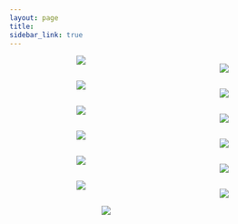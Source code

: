 ```yaml
---
layout: page
title: 
sidebar_link: true
---
```


<div style="display: flex; flex-wrap: wrap; justify-content: space-evenly;" >
<!--- # Understanding Islam -->
<a target="_blank"  href="https://www.amazon.com/gp/product/1590080211/ref=as_li_tl?ie=UTF8&camp=1789&creative=9325&creativeASIN=1590080211&linkCode=as2&tag=dirksjd-20&linkId=3a8e8eeb52b5fa22aa80973a9bfdef9a"><img border="0" src="//ws-na.amazon-adsystem.com/widgets/q?_encoding=UTF8&MarketPlace=US&ASIN=1590080211&ServiceVersion=20070822&ID=AsinImage&WS=1&Format=_SL250_&tag=dirksjd-20" ></a><img src="//ir-na.amazon-adsystem.com/e/ir?t=dirksjd-20&l=am2&o=1&a=1590080211" width="1" height="1" border="0" alt="" style="border:none !important; margin:0px !important;" />

<!--- # The Abrahamic Faiths: Judaism, Christianity, and Islam: Similarities & Contrasts -->
<a target="_blank"  href="https://www.amazon.com/gp/product/B01FGOGCVA/ref=as_li_tl?ie=UTF8&camp=1789&creative=9325&creativeASIN=B01FGOGCVA&linkCode=as2&tag=dirksjd-20&linkId=1e0db7a4cc9cb167ec83e6f80d81d46f"><img border="0" src="//ws-na.amazon-adsystem.com/widgets/q?_encoding=UTF8&MarketPlace=US&ASIN=B01FGOGCVA&ServiceVersion=20070822&ID=AsinImage&WS=1&Format=_SL250_&tag=dirksjd-20" ></a><img src="//ir-na.amazon-adsystem.com/e/ir?t=dirksjd-20&l=am2&o=1&a=B01FGOGCVA" width="1" height="1" border="0" alt="" style="border:none !important; margin:0px !important;" />
</div>

<div style="display: flex; flex-wrap: wrap; justify-content: space-evenly;" >
<!--- # The cross and the creseent -->
<a target="_blank"  href="https://www.amazon.com/gp/product/1590080025/ref=as_li_tl?ie=UTF8&camp=1789&creative=9325&creativeASIN=1590080025&linkCode=as2&tag=dirksjd-20&linkId=1c68ae0e0a4fb4b3339a1be67057c2c8"><img border="0" src="//ws-na.amazon-adsystem.com/widgets/q?_encoding=UTF8&MarketPlace=US&ASIN=1590080025&ServiceVersion=20070822&ID=AsinImage&WS=1&Format=_SL250_&tag=dirksjd-20" ></a><img src="//ir-na.amazon-adsystem.com/e/ir?t=dirksjd-20&l=am2&o=1&a=1590080025" width="1" height="1" border="0" alt="" style="border:none !important; margin:0px !important;" />

<!--- # What you werent taught in sunday school -->
<a target="_blank"  href="https://www.amazon.com/gp/product/1590080696/ref=as_li_tl?ie=UTF8&camp=1789&creative=9325&creativeASIN=1590080696&linkCode=as2&tag=dirksjd-20&linkId=f4d83daeb9fdbad0446417c02a58c72e"><img border="0" src="//ws-na.amazon-adsystem.com/widgets/q?_encoding=UTF8&MarketPlace=US&ASIN=1590080696&ServiceVersion=20070822&ID=AsinImage&WS=1&Format=_SL250_&tag=dirksjd-20" ></a><img src="//ir-na.amazon-adsystem.com/e/ir?t=dirksjd-20&l=am2&o=1&a=1590080696" width="1" height="1" border="0" alt="" style="border:none !important; margin:0px !important;" />
</div>

<div style="display: flex; flex-wrap: wrap; justify-content: space-evenly;" >
<!--- # Muslims in American History -->
<a target="_blank"  href="https://www.amazon.com/gp/product/1590080440/ref=as_li_tl?ie=UTF8&camp=1789&creative=9325&creativeASIN=1590080440&linkCode=as2&tag=dirksjd-20&linkId=a610e6df6b4bf99e2a495421ed2786ab"><img border="0" src="//ws-na.amazon-adsystem.com/widgets/q?_encoding=UTF8&MarketPlace=US&ASIN=1590080440&ServiceVersion=20070822&ID=AsinImage&WS=1&Format=_SL250_&tag=dirksjd-20" ></a><img src="//ir-na.amazon-adsystem.com/e/ir?t=dirksjd-20&l=am2&o=1&a=1590080440" width="1" height="1" border="0" alt="" style="border:none !important; margin:0px !important;" />

<!--- # Race Relations -->
<a target="_blank"  href="https://www.amazon.com/gp/product/B01B6SJ4GK/ref=as_li_tl?ie=UTF8&camp=1789&creative=9325&creativeASIN=B01B6SJ4GK&linkCode=as2&tag=dirksjd-20&linkId=5def15d59fe1b1caa6d8de812fe340f2"><img border="0" src="//ws-na.amazon-adsystem.com/widgets/q?_encoding=UTF8&MarketPlace=US&ASIN=B01B6SJ4GK&ServiceVersion=20070822&ID=AsinImage&WS=1&Format=_SL250_&tag=dirksjd-20" ></a><img src="//ir-na.amazon-adsystem.com/e/ir?t=dirksjd-20&l=am2&o=1&a=B01B6SJ4GK" width="1" height="1" border="0" alt="" style="border:none !important; margin:0px !important;" />
</div>

<div style="display: flex; flex-wrap: wrap; justify-content: space-evenly;" >
<!--- # The peace makers trguggle -->
<a target="_blank"  href="https://www.amazon.com/gp/product/B008LZRU5Y/ref=as_li_tl?ie=UTF8&camp=1789&creative=9325&creativeASIN=B008LZRU5Y&linkCode=as2&tag=dirksjd-20&linkId=2c18b46229ef7d445db633bc1b32cd3c"><img border="0" src="//ws-na.amazon-adsystem.com/widgets/q?_encoding=UTF8&MarketPlace=US&ASIN=B008LZRU5Y&ServiceVersion=20070822&ID=AsinImage&WS=1&Format=_SL250_&tag=dirksjd-20" ></a><img src="//ir-na.amazon-adsystem.com/e/ir?t=dirksjd-20&l=am2&o=1&a=B008LZRU5Y" width="1" height="1" border="0" alt="" style="border:none !important; margin:0px !important;" />

<!--- # SIN -->
<a target="_blank"  href="https://www.amazon.com/gp/product/1590080785/ref=as_li_tl?ie=UTF8&camp=1789&creative=9325&creativeASIN=1590080785&linkCode=as2&tag=dirksjd-20&linkId=07ed68d987e0990a9b3bae8c9648a68a"><img border="0" src="//ws-na.amazon-adsystem.com/widgets/q?_encoding=UTF8&MarketPlace=US&ASIN=1590080785&ServiceVersion=20070822&ID=AsinImage&WS=1&Format=_SL250_&tag=dirksjd-20" ></a><img src="//ir-na.amazon-adsystem.com/e/ir?t=dirksjd-20&l=am2&o=1&a=1590080785" width="1" height="1" border="0" alt="" style="border:none !important; margin:0px !important;" />
</div>

<div style="display: flex; flex-wrap: wrap; justify-content: space-evenly;" >
<!--- # Messiah -->
<a target="_blank"  href="https://www.amazon.com/gp/product/B00TWLGLWE/ref=as_li_tl?ie=UTF8&camp=1789&creative=9325&creativeASIN=B00TWLGLWE&linkCode=as2&tag=dirksjd-20&linkId=c8285e343775ac1a5259c6f8cc5abefd"><img border="0" src="//ws-na.amazon-adsystem.com/widgets/q?_encoding=UTF8&MarketPlace=US&ASIN=B00TWLGLWE&ServiceVersion=20070822&ID=AsinImage&WS=1&Format=_SL250_&tag=dirksjd-20" ></a><img src="//ir-na.amazon-adsystem.com/e/ir?t=dirksjd-20&l=am2&o=1&a=B00TWLGLWE" width="1" height="1" border="0" alt="" style="border:none !important; margin:0px !important;" />

<!--- # Abarham -->
<a target="_blank"  href="https://www.amazon.com/gp/product/1590080092/ref=as_li_tl?ie=UTF8&camp=1789&creative=9325&creativeASIN=1590080092&linkCode=as2&tag=dirksjd-20&linkId=bbfa4a6e3be6ddc7118a16bfb2c43245"><img border="0" src="//ws-na.amazon-adsystem.com/widgets/q?_encoding=UTF8&MarketPlace=US&ASIN=1590080092&ServiceVersion=20070822&ID=AsinImage&WS=1&Format=_SL250_&tag=dirksjd-20" ></a><img src="//ir-na.amazon-adsystem.com/e/ir?t=dirksjd-20&l=am2&o=1&a=1590080092" width="1" height="1" border="0" alt="" style="border:none !important; margin:0px !important;" />
</div>

<div style="display: flex; flex-wrap: wrap; justify-content: space-evenly;" >
<!--- # A conside introduction to ISlam -->
<a target="_blank"  href="https://www.amazon.com/gp/product/1590080807/ref=as_li_tl?ie=UTF8&camp=1789&creative=9325&creativeASIN=1590080807&linkCode=as2&tag=dirksjd-20&linkId=c8881cc5f21f81aa1154e9e9b4b870d7"><img border="0" src="//ws-na.amazon-adsystem.com/widgets/q?_encoding=UTF8&MarketPlace=US&ASIN=1590080807&ServiceVersion=20070822&ID=AsinImage&WS=1&Format=_SL250_&tag=dirksjd-20" ></a><img src="//ir-na.amazon-adsystem.com/e/ir?t=dirksjd-20&l=am2&o=1&a=1590080807" width="1" height="1" border="0" alt="" style="border:none !important; margin:0px !important;" />

<!--- # Islam Choise -->
<a target="_blank"  href="https://www.amazon.com/gp/product/1590080181/ref=as_li_tl?ie=UTF8&camp=1789&creative=9325&creativeASIN=1590080181&linkCode=as2&tag=dirksjd-20&linkId=5cefc80cd7867a1833457647d241cd8c"><img border="0" src="//ws-na.amazon-adsystem.com/widgets/q?_encoding=UTF8&MarketPlace=US&ASIN=1590080181&ServiceVersion=20070822&ID=AsinImage&WS=1&Format=_SL250_&tag=dirksjd-20" ></a><img src="//ir-na.amazon-adsystem.com/e/ir?t=dirksjd-20&l=am2&o=1&a=1590080181" width="1" height="1" border="0" alt="" style="border:none !important; margin:0px !important;" />
</div>

<div style="display: flex; flex-wrap: wrap; justify-content: space-evenly;" >
<!--- # Letters by my leders in islam -->
<a target="_blank"  href="https://www.amazon.com/gp/product/1590080548/ref=as_li_tl?ie=UTF8&camp=1789&creative=9325&creativeASIN=1590080548&linkCode=as2&tag=dirksjd-20&linkId=a33e595270b657884b612eebcd7c50c3"><img border="0" src="//ws-na.amazon-adsystem.com/widgets/q?_encoding=UTF8&MarketPlace=US&ASIN=1590080548&ServiceVersion=20070822&ID=AsinImage&WS=1&Format=_SL250_&tag=dirksjd-20" ></a><img src="//ir-na.amazon-adsystem.com/e/ir?t=dirksjd-20&l=am2&o=1&a=1590080548" width="1" height="1" border="0" alt="" style="border:none !important; margin:0px !important;" />
</div>





